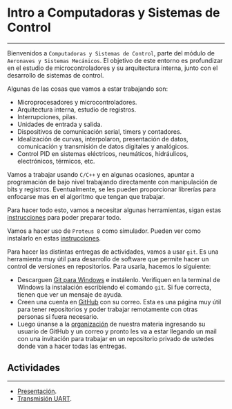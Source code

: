 # Intro a Computadoras y Sistemas de Control
---
Bienvenidos a `Computadoras y Sistemas de Control`, parte del módulo de `Aeronaves y Sistemas Mecánicos`. El objetivo de este entorno es profundizar en el estudio de microcontroladores y su arquitectura interna, junto con el desarrollo de sistemas de control.

Algunas de las cosas que vamos a estar trabajando son:
- Microprocesadores y microcontroladores.
- Arquitectura interna, estudio de registros.
- Interrupciones, pilas.
- Unidades de entrada y salida.
- Dispositivos de comunicación serial, timers y contadores.
- Idealización de curvas, interpolaron, presentación de datos, comunicación y transmisión de datos digitales y analógicos.
- Control PID en sistemas eléctricos, neumáticos, hidráulicos, electrónicos, térmicos, etc.

Vamos a trabajar usando `C/C++` y en algunas ocasiones, apuntar a programación de bajo nivel trabajando directamente con manipulación de bits y registros. Eventualmente, se les pueden proporcionar librerías para enfocarse mas en el algoritmo que tengan que trabajar.

Para hacer todo esto, vamos a necesitar algunas herramientas, sigan estas [instrucciones](../guides/VSCodeAVR.md) para poder preparar todo.

Vamos a hacer uso de `Proteus 8` como simulador. Pueden ver como instalarlo en estas [instrucciones](../guides/proteus.md).

Para hacer las distintas entregas de actividades, vamos a usar `git`. Es una herramienta muy útil para desarrollo de software que permite hacer un control de versiones en repositorios. Para usarla, hacemos lo siguiente:

- Descarguen [Git para Windows](https://git-scm.com/download/win) e instálenlo. Verifiquen en la terminal de Windows la instalación escribiendo el comando `git`. Si fue correcta, tienen que ver un mensaje de ayuda.
- Creen una cuenta en [GitHub](https://github.com/) con su correo. Esta es una página muy útil para tener repositorios y poder trabajar remotamente con otras personas si fuera necesario.  
- Luego únanse a la [organización](https://docs.google.com/forms/d/e/1FAIpQLSe2m_H-AmedQ_1u3ikfkPpQdamA2jGEHe3EnPI63YXIZo1Jvw/viewform) de nuestra materia ingresando su usuario de GitHub y un correo y pronto les va a estar llegando un mail con una invitación para trabajar en un repositorio privado de ustedes donde van a hacer todas las entregas.

## Actividades
---
- [Presentación](pset0/).
- [Transmisión UART](pset1/).